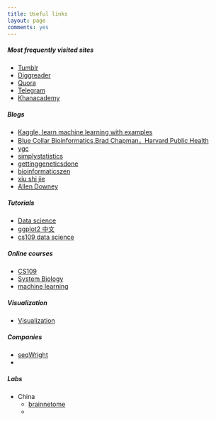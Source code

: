 ```yaml
---
title: Useful links
layout: page
comments: yes
---
```


##### Most frequently visited sites
* [Tumblr](http://www.tumblr.com/dashboard)
* [Diggreader](http://digg.com/reader)
* [Quora](www.quora.com/)
* [Telegram](https://telegram.org/)
* [Khanacademy](https://www.khanacademy.org/profile/ChenTong/)

##### Blogs

* [Kaggle, learn machine learning with examples](http://blog.kaggle.com/)
* [Blue Collar Bioinformatics,Brad Chapman，Harvard Public Health](http://bcbio.wordpress.com/)
* [ygc](http://ygc.name/)
* [simplystatistics](http://simplystatistics.org/)
* [gettinggeneticsdone](http://gettinggeneticsdone.blogspot.com/)
* [bioinformaticszen](http://www.bioinformaticszen.com/)
* [xiu shi jie](http://pgfe.umassmed.edu/ou)
* [Allen Downey](https://sites.google.com/site/allendowney/)

##### Tutorials

* [Data science](http://cm.dce.harvard.edu/2014/01/14328/publicationListing.shtml)
* [ggplot2 中文](http://ygc.name/stats/ggplot2.html)
* [cs109 data science](http://cs109.org/)

##### Online courses

* [CS109](http://cs109.org/readings.php)
* [System Biology](http://ocw.mit.edu/courses/biology/7-342-systems-biology-stochastic-processes-and-biological-robustness-fall-2008/index.html)
* [machine learning](http://www.dcs.gla.ac.uk/~girolami/Machine_Learning_Module_2006/)

##### Visualization
* [Visualization](http://www-958.ibm.com/software/data/cognos/manyeyes/page/Visualization_Options.html)

##### Companies
* [seqWright](http://www.seqwright.com/)
*

##### Labs
* China
  * [brainnetome](http://www.brainnetome.org/en/)
  *
